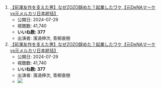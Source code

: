 1.  [【前澤友作を支えた男】なぜZOZO辞めた？起業したワケ【元DeNAマーケvs元メルカリ日本統括】](/rehacq_fan/ids/https://www.youtube.com/watch?v=Ga0ehlhDQDE "wikilink")
    -   公開日: 2024-07-29
    -   視聴数: 41,740
    -   **いいね数: 377**
    -   出演者: 濱渦伸次, 青柳直樹
1.  [【前澤友作を支えた男】なぜZOZO辞めた？起業したワケ【元DeNAマーケvs元メルカリ日本統括】](https://www.youtube.com/watch?v=Ga0ehlhDQDE)
    -   公開日: 2024-07-29
    -   視聴数: 41,740
    -   **いいね数: 377**
    -   出演者: 濱渦伸次, 青柳直樹
    - [![](https://img.youtube.com/vi/Ga0ehlhDQDE/hqdefault.jpg)](https://www.youtube.com/watch?v=Ga0ehlhDQDE)
